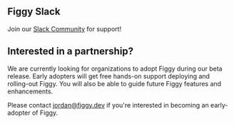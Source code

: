 ## Figgy Slack

Join our [Slack Community](https://slack.figgy.dev/) for support! 



## Interested in a partnership? 

We are currently looking for organizations to adopt Figgy during our beta release. Early adopters will get free 
hands-on support deploying and rolling-out Figgy. You will also be able to guide future Figgy
features and enhancements.

Please contact jordan@figgy.dev if you're interested in becoming an early-adopter of Figgy.